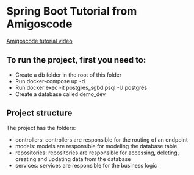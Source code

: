 # Spring Boot Tutorial from Amigoscode

[Amigoscode tutorial video](https://www.youtube.com/watch?v=9SGDpanrc8U&t=4081s)

## To run the project, first you need to:

- Create a db folder in the root of this folder
- Run docker-compose up -d
- Run docker exec -it postgres_sgbd psql -U postgres
- Create a database called demo_dev

## Project structure

The project has the folders:

- controllers: controllers are responsible for the routing of an endpoint
- models: models are responsible for modeling the database table
- repositories: repositories are responsible for accessing, deleting, creating and updating data from the database
- services: services are responsible for the business logic
